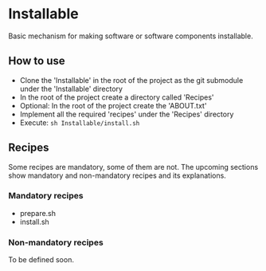 # Installable

Basic mechanism for making software or software components installable.

## How to use

- Clone the 'Installable' in the root of the project as the git submodule under the 'Installable' directory
- In the root of the project create a directory called 'Recipes'
- Optional: In the root of the project create the 'ABOUT.txt'
- Implement all the required 'recipes' under the 'Recipes' directory
- Execute: `sh Installable/install.sh`

## Recipes

Some recipes are mandatory, some of them are not. The upcoming sections show mandatory and non-mandatory recipes and its explanations.

### Mandatory recipes

- prepare.sh
- install.sh

### Non-mandatory recipes

To be defined soon.
